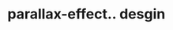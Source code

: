# parallax-effect.. desgin                                                                                                                                                                                                                                                                                     
